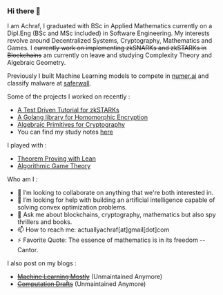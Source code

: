 ### Hi there 👋

<!--
**actuallyachraf/actuallyachraf** is a ✨ _special_ ✨ repository because its `README.md` (this file) appears on your GitHub profile.-->

I am Achraf, I graduated with BSc in Applied Mathematics currently on a Dipl.Eng (BSc and MSc included) in Software Engineering. My interests revolve around Decentralized Systems, Cryptography, Mathematics and Games. I ~~currently work on implementing zkSNARKs and zkSTARKs in Blockchains~~
am currently on leave and studying Complexity Theory and Algebraic Geometry.

Previously I built Machine Learning models to compete in [numer.ai](https://numer.ai/) and classify malware at [saferwall](https://saferwall.com).

Some of the projects I worked on recently :

- [A Test Driven Tutorial for zkSTARKs](https://github.com/actuallyachraf/zkstarks)
- [A Golang library for Homomorphic Encryption](https://github.com/actuallyachraf/gomorph)
- [Algebraic Primitives for Cryptography](https://github.com/actuallyachraf/algebra)
- You can find my study notes [here](https://github.com/actuallyachraf/study-notes)

I played with :

- [Theorem Proving with Lean](https://github.com/actuallyachraf/glowing-lean)
- [Algorithmic Game Theory](https://github.com/actuallyachraf/ag)

Who am I :

- 👯 I’m looking to collaborate on anything that we're both interested in.
- 🤔 I’m looking for help with building an artificial intelligence capable of solving convex optimization problems.
- 💬 Ask me about blockchains, cryptography, mathematics but also spy thrillers and books.
- 📫 How to reach me: actuallyachraf[at]gmail[dot]com
- ⚡ Favorite Quote: The essence of mathematics is in its freedom -- Cantor.

I also post on my blogs :

- ~~[Machine Learning Mostly](https://radicalrafi.github.io)~~ (Unmaintained Anymore)
- ~~[Computation Drafts](https://radicalrafi.github.io)~~ (Unmaintained Anymore)
